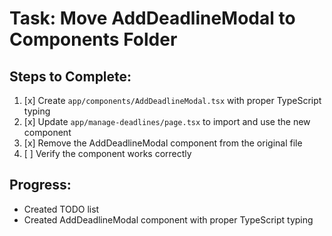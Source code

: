 # Task: Move AddDeadlineModal to Components Folder

## Steps to Complete:

1. [x] Create `app/components/AddDeadlineModal.tsx` with proper TypeScript typing
2. [x] Update `app/manage-deadlines/page.tsx` to import and use the new component
3. [x] Remove the AddDeadlineModal component from the original file
4. [ ] Verify the component works correctly

## Progress:
- Created TODO list
- Created AddDeadlineModal component with proper TypeScript typing
